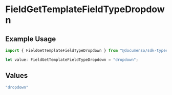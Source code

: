 # FieldGetTemplateFieldTypeDropdown

## Example Usage

```typescript
import { FieldGetTemplateFieldTypeDropdown } from "@documenso/sdk-typescript/models/operations";

let value: FieldGetTemplateFieldTypeDropdown = "dropdown";
```

## Values

```typescript
"dropdown"
```